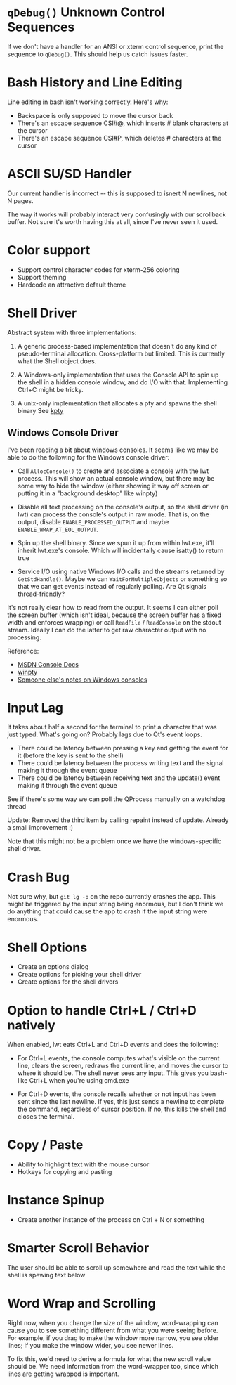 
# `qDebug()` Unknown Control Sequences

If we don't have a handler for an ANSI or xterm control sequence, print the
sequence to `qDebug()`. This should help us catch issues faster.

# Bash History and Line Editing

Line editing in bash isn't working correctly. Here's why:

* Backspace is only supposed to move the cursor back
* There's an escape sequence CSI#@, which inserts # blank characters at the
  cursor
* There's an escape sequence CSI#P, which deletes # characters at the cursor

# ASCII SU/SD Handler

Our current handler is incorrect -- this is supposed to isnert N newlines, not
N pages.

The way it works will probably interact very confusingly with our scrollback
buffer. Not sure it's worth having this at all, since I've never seen it used.

# Color support

* Support control character codes for xterm-256 coloring
* Support theming
* Hardcode an attractive default theme

# Shell Driver

Abstract system with three implementations:

1. A generic process-based implementation that doesn't do any kind of
   pseudo-terminal allocation. Cross-platform but limited. This is currently
   what the Shell object does.

2. A Windows-only implementation that uses the Console API to spin up the shell
   in a hidden console window, and do I/O with that. Implementing Ctrl+C might
   be tricky.

3. A unix-only implementation that allocates a pty and spawns the shell binary
   See [kpty](http://api.kde.org/4.x-api/kdelibs-apidocs/kpty/html/)

## Windows Console Driver

I've been reading a bit about windows consoles. It seems like we may be able to
do the following for the Windows console driver:

* Call `AllocConsole()` to create and associate a console with the lwt process.
  This will show an actual console window, but there may be some way to hide
  the window (either showing it way off screen or putting it in a "background
  desktop" like winpty)

* Disable all text processing on the console's output, so the shell driver (in
  lwt) can process the console's output in raw mode. That is, on the output,
  disable `ENABLE_PROCESSED_OUTPUT` and maybe `ENABLE_WRAP_AT_EOL_OUTPUT`.

* Spin up the shell binary. Since we spun it up from within lwt.exe, it'll
  inherit lwt.exe's console. Which will incidentally cause isatty() to return
  true

* Service I/O using native Windows I/O calls and the streams returned by 
  `GetStdHandle()`. Maybe we can `WaitForMultipleObjects` or something so that
  we can get events instead of regularly polling. Are Qt signals
  thread-friendly?

It's not really clear how to read from the output. It seems I can either poll
the screen buffer (which isn't ideal, because the screen buffer has a fixed
width and enforces wrapping) or call `ReadFile` / `ReadConsole` on the stdout
stream. Ideally I can do the latter to get raw character output with no
processing. 

Reference:

* [MSDN Console Docs](http://msdn.microsoft.com/en-us/library/windows/desktop/ms682010(v=vs.85).aspx)
* [winpty](https://github.com/rprichard/winpty)
* [Someone else's notes on Windows consoles](https://code.soundsoftware.ac.uk/projects/easyhg/wiki/TalkingToSubprocess)

# Input Lag

It takes about half a second for the terminal to print a character that was
just typed. What's going on? Probably lags due to Qt's event loops.

* There could be latency between pressing a key and getting the event for it
  (before the key is sent to the shell)
* There could be latency between the process writing text and the signal making
  it through the event queue
* There could be latency between receiving text and the update() event making
  it through the event queue

See if there's some way we can poll the QProcess manually on a watchdog thread

Update: Removed the third item by calling repaint instead of update. Already a
small improvement :)

Note that this might not be a problem once we have the windows-specific shell
driver.

# Crash Bug

Not sure why, but `git lg -p` on the repo currently crashes the app. This might
be triggered by the input string being enormous, but I don't think we do
anything that could cause the app to crash if the input string were enormous.

# Shell Options

* Create an options dialog
* Create options for picking your shell driver
* Create options for the shell drivers

# Option to handle Ctrl+L / Ctrl+D natively

When enabled, lwt eats Ctrl+L and Ctrl+D events and does the following:

* For Ctrl+L events, the console computes what's visible on the current line,
  clears the screen, redraws the current line, and moves the cursor to where it
  should be. The shell never sees any input. This gives you bash-like Ctrl+L
  when you're using cmd.exe

* For Ctrl+D events, the console recalls whether or not input has been sent
  since the last newline. If yes, this just sends a newline to complete the
  command, regardless of cursor position. If no, this kills the shell and
  closes the terminal.

# Copy / Paste

* Ability to highlight text with the mouse cursor
* Hotkeys for copying and pasting

# Instance Spinup

* Create another instance of the process on Ctrl + N or something

# Smarter Scroll Behavior

The user should be able to scroll up somewhere and read the text while the
shell is spewing text below

# Word Wrap and Scrolling

Right now, when you change the size of the window, word-wrapping can cause you
to see something different from what you were seeing before. For example, if
you drag to make the window more narrow, you see older lines; if you make the
window wider, you see newer lines.

To fix this, we'd need to derive a formula for what the new scroll value should
be. We need information from the word-wrapper too, since which lines are
getting wrapped is important. 

